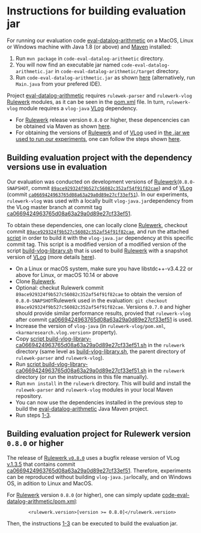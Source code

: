 # Instructions for building evaluation jar

For running our evaluation code [eval-datalog-arithmetic](https://github.com/knowsys/eval-datalog-arithmetic/tree/main/code-eval-datalog-arithmetic) on a MacOS, Linux or Windows machine with Java 1.8 (or above) and [Maven](https://maven.apache.org/guides/getting-started/) installed:

   1. Run `mvn package` in `code-eval-datalog-arithmetic` directory. 
   2. You will now find an executable jar named `code-eval-datalog-arithmetic.jar` in `code-eval-datalog-arithmetic/target` directory. 
   3. Run `code-eval-datalog-arithmetic.jar` as shown [here](https://github.com/knowsys/eval-datalog-arithmetic#toolchain) (alternatively, run `Main.java` from your prefered IDE). 


Project [eval-datalog-arithmetic](https://github.com/knowsys/eval-datalog-arithmetic/tree/main/code-eval-datalog-arithmetic) requires `rulewek-parser` and `rulewerk-vlog` [Rulewerk](https://github.com/knowsys/rulewerk)  modules, as it can be seen in the [pom.xml](https://github.com/knowsys/eval-datalog-arithmetic/blob/main/code-eval-datalog-arithmetic/pom.xml) file. In turn, `rulewerk-vlog` module requires a `vlog-java` [VLog](https://github.com/karmaresearch/vlog) dependency.
   * For [Rulewerk](https://github.com/knowsys/rulewerk) release version `0.8.0` or higher, these depencencies can be obtained via Maven as shown [here](https://github.com/knowsys/eval-datalog-arithmetic/blob/main/code-eval-datalog-arithmetic/BUILDING-EVAL-JAR_README.md#building-evaluation-project-for-rulewerk-version-080-or-higher).
   * For obtaining the versions of [Rulewerk](https://github.com/knowsys/rulewerk) and  of [VLog](https://github.com/karmaresearch/vlog) used in [the .jar we used to run our experiments](https://github.com/knowsys/eval-datalog-arithmetic/blob/main/code-eval-datalog-arithmetic_linux.jar), one can follow the steps shown [here](https://github.com/knowsys/eval-datalog-arithmetic/blob/main/code-eval-datalog-arithmetic/BUILDING-EVAL-JAR_README.md#building-evaluation-project-for-rulewerk-version-080-or-higher). 

## Building evaluation project with the dependency versions use in evaluation
Our evaluation was conducted on development versions of [Rulewerk](https://github.com/knowsys/rulewerk)(`0.8.0-SNAPSHOT`, commit  [`89ace929324f9b527c56082c352af54f91f82cae`](https://github.com/knowsys/rulewerk/commit/89ace929324f9b527c56082c352af54f91f82cae)) and of [VLog](https://github.com/karmaresearch/vlog) (commit [`ca0669424963765d08a63a29a0d89e27cf33ef51`](https://github.com/karmaresearch/vlog/commit/ca0669424963765d08a63a29a0d89e27cf33ef51)). 
In our experiments, `rulewerk-vlog` was used with a locally built `vlog-java.jar`dependency from the VLog master branch at commit tag [ca0669424963765d08a63a29a0d89e27cf33ef51](https://github.com/karmaresearch/vlog/commit/ca0669424963765d08a63a29a0d89e27cf33ef51). 

To obtain these dependencies, one can locally clone [Rulewerk](https://github.com/knowsys/rulewerk), checkout commit [`89ace929324f9b527c56082c352af54f91f82cae`](https://github.com/knowsys/rulewerk/commit/89ace929324f9b527c56082c352af54f91f82cae), and run the attached [script](https://github.com/knowsys/eval-datalog-arithmetic/blob/main/build-vlog-library-ca0669424963765d08a63a29a0d89e27cf33ef51.sh) in order to build it with the `vlog-java.jar` dependency at this specific commit tag. This script is a modified version of a modified version of the script [build-vlog-library.sh](https://github.com/knowsys/rulewerk/blob/master/build-vlog-library.sh) that is used to build [Rulewerk](https://github.com/knowsys/rulewerk) with a snapshot version of [VLog](https://github.com/karmaresearch/vlog) (more details [here](https://github.com/knowsys/rulewerk#installation)).


* On a Linux or macOS system, make sure you have libstdc++-v3.4.22 or above for Linux, or macOS 10.14 or above 
* Clone [Rulewerk](https://github.com/knowsys/rulewerk).
* Optional: checkut Rulewerk commit `89ace929324f9b527c56082c352af54f91f82cae` to obtain the version of  `0.8.0-SNAPSHOT`Rulewerk used in the evaluation: `git checkout 89ace929324f9b527c56082c352af54f91f82cae`. Versions  `0.7.0` and higher should provide similar performance results, provied that `rulewerk-vlog` after commit [ca0669424963765d08a63a29a0d89e27cf33ef51](https://github.com/karmaresearch/vlog/commit/ca0669424963765d08a63a29a0d89e27cf33ef51) is used.
* Increase the version of `vlog-java` (in `rulewerk-vlog/pom.xml`, `<karmaresearch.vlog.version>` property).
* Copy [script build-vlog-library-ca0669424963765d08a63a29a0d89e27cf33ef51.sh](https://github.com/knowsys/eval-datalog-arithmetic/blob/main/build-vlog-library-ca0669424963765d08a63a29a0d89e27cf33ef51.sh) in the `rulewerk` directory (same level as [build-vlog-library.sh](https://github.com/knowsys/rulewerk/blob/master/build-vlog-library.sh), the parent directory of `rulewek-parser` and `rulewerk-vlog`).
* Run [script build-vlog-library-ca0669424963765d08a63a29a0d89e27cf33ef51.sh](https://github.com/knowsys/eval-datalog-arithmetic/blob/main/build-vlog-library-ca0669424963765d08a63a29a0d89e27cf33ef51.sh) in the `rulewerk` directory (or run the instructions in this file manually).
* Run `mvn install` in the `rulewerk` directory. This will build  and install the `rulewek-parser` and `rulewerk-vlog` modules in your local Maven repository.
* You can now use the dependencies installed in the previous step to build the [eval-datalog-arithmetic](https://github.com/knowsys/eval-datalog-arithmetic/tree/main/code-eval-datalog-arithmetic) Java Maven project.
* Run steps [1-3](https://github.com/knowsys/eval-datalog-arithmetic/blob/main/code-eval-datalog-arithmetic/BUILDING-EVAL-JAR_README.md#instructions-for-building-evaluation-jar).

## Building evaluation project for Rulewerk version `0.8.0` or higher

The release of [Rulewerk `v0.8.0`](https://github.com/knowsys/rulewerk/releases/tag/v0.8.0) uses a bugfix release version of VLog [v.1.3.5](https://github.com/karmaresearch/vlog/releases/tag/v1.3.5) that contains commit [ca0669424963765d08a63a29a0d89e27cf33ef51](https://github.com/karmaresearch/vlog/commit/ca0669424963765d08a63a29a0d89e27cf33ef51). Therefore, experiments can be reproduced without building `vlog-java.jar`locally, and on Windows OS, in adition to Linux and MacOS.

For [Rulewerk](https://github.com/knowsys/rulewerk) version `0.8.0` (or higher), one can simply update [code-eval-datalog-arithmetic/pom.xml](https://github.com/knowsys/eval-datalog-arithmetic/blob/main/code-eval-datalog-arithmetic/pom.xml):

    		<rulewerk.version>[version >= 0.8.0]</rulewerk.version>

Then, the instructions [1-3](https://github.com/knowsys/eval-datalog-arithmetic/blob/main/code-eval-datalog-arithmetic/BUILDING-EVAL-JAR_README.md#instructions-for-building-evaluation-jar) can be executed to build the evaluation jar.

